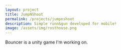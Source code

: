 ```yaml
---
layout: project
title: JumpNShoot
permalink: /projects/jumpnshoot
description: Simple runn&gun developed for mobile!
image: /assets/img/rosthouse.png
---
```

Bouncer is a unity game I'm working on.